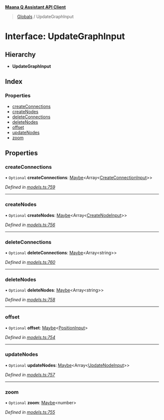 **[Maana Q Assistant API Client](../README.md)**

> [Globals](../README.md) / UpdateGraphInput

# Interface: UpdateGraphInput

## Hierarchy

* **UpdateGraphInput**

## Index

### Properties

* [createConnections](updategraphinput.md#createconnections)
* [createNodes](updategraphinput.md#createnodes)
* [deleteConnections](updategraphinput.md#deleteconnections)
* [deleteNodes](updategraphinput.md#deletenodes)
* [offset](updategraphinput.md#offset)
* [updateNodes](updategraphinput.md#updatenodes)
* [zoom](updategraphinput.md#zoom)

## Properties

### createConnections

• `Optional` **createConnections**: [Maybe](../README.md#maybe)\<Array\<[CreateConnectionInput](createconnectioninput.md)>>

*Defined in [models.ts:759](https://github.com/maana-io/q-assistant-client/blob/develop/src/models.ts#L759)*

___

### createNodes

• `Optional` **createNodes**: [Maybe](../README.md#maybe)\<Array\<[CreateNodeInput](createnodeinput.md)>>

*Defined in [models.ts:756](https://github.com/maana-io/q-assistant-client/blob/develop/src/models.ts#L756)*

___

### deleteConnections

• `Optional` **deleteConnections**: [Maybe](../README.md#maybe)\<Array\<string>>

*Defined in [models.ts:760](https://github.com/maana-io/q-assistant-client/blob/develop/src/models.ts#L760)*

___

### deleteNodes

• `Optional` **deleteNodes**: [Maybe](../README.md#maybe)\<Array\<string>>

*Defined in [models.ts:758](https://github.com/maana-io/q-assistant-client/blob/develop/src/models.ts#L758)*

___

### offset

• `Optional` **offset**: [Maybe](../README.md#maybe)\<[PositionInput](positioninput.md)>

*Defined in [models.ts:754](https://github.com/maana-io/q-assistant-client/blob/develop/src/models.ts#L754)*

___

### updateNodes

• `Optional` **updateNodes**: [Maybe](../README.md#maybe)\<Array\<[UpdateNodeInput](updatenodeinput.md)>>

*Defined in [models.ts:757](https://github.com/maana-io/q-assistant-client/blob/develop/src/models.ts#L757)*

___

### zoom

• `Optional` **zoom**: [Maybe](../README.md#maybe)\<number>

*Defined in [models.ts:755](https://github.com/maana-io/q-assistant-client/blob/develop/src/models.ts#L755)*

